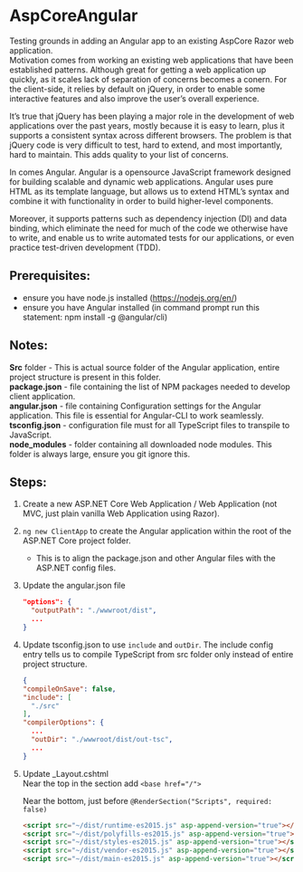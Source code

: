 # AspCoreAngular
Testing grounds in adding an Angular app to an existing AspCore Razor web application.  
Motivation comes from working an existing web applications that have been established patterns. Although great for getting a web application up quickly, as it scales lack of separation of concerns becomes a conern. For the client-side, it relies by default on jQuery, in order to enable some interactive features and also improve the user’s overall experience.
  
It’s true that jQuery has been playing a major role in the development of web applications over the past years, mostly because it is easy to learn, plus it supports a consistent syntax across different browsers. The problem is that jQuery code is very difficult to test, hard to extend, and most importantly, hard to maintain.  This adds quality to your list of concerns.
  
In comes Angular. Angular is a opensource JavaScript framework designed for building scalable and dynamic web applications. Angular uses pure HTML as its template language, but allows us to extend HTML’s syntax and combine it with functionality in order to build higher-level components.

Moreover, it supports patterns such as dependency injection (DI) and data binding, which eliminate the need for much of the code we otherwise have to write, and enable us to write automated tests for our applications, or even practice test-driven development (TDD).
  
## Prerequisites:
- ensure you have node.js installed (https://nodejs.org/en/)
- ensure you have Angular installed (in command prompt run this statement: npm install -g @angular/cli)

## Notes:
**Src** folder - This is actual source folder of the Angular application, entire project structure is present in this folder.  
**package.json** - file containing the list of NPM packages needed to develop client application.  
**angular.json** - file containing Configuration settings for the Angular application. This file is essential for Angular-CLI to work seamlessly.  
**tsconfig.json** - configuration file must for all TypeScript files to transpile to JavaScript.  
**node_modules** - folder containing all downloaded node modules. This folder is always large, ensure you git ignore this.  
  
## Steps:
1. Create a new ASP.NET Core Web Application / Web Application (not MVC, just plain vanilla Web Application using Razor).
2. `ng new ClientApp` to create the Angular application within the root of the ASP.NET Core project folder.
    - This is to align the package.json and other Angular files with the ASP.NET config files.
3. Update the angular.json file
    ```json
    "options": {
      "outputPath": "./wwwroot/dist",
      ...
    }
    ```
4. Update tsconfig.json to use `include` and `outDir`. The include config entry tells us to compile TypeScript from src folder only instead of entire project structure.
    ```json
    {
    "compileOnSave": false,
    "include": [
      "./src"
    ],
    "compilerOptions": {
      ...
      "outDir": "./wwwroot/dist/out-tsc",
      ...
    }
    ```
5. Update _Layout.cshtml  
    Near the top in the <head> section add `<base href="/">`

    Near the bottom, just before `@RenderSection("Scripts", required: false)`
    ```html
    <script src="~/dist/runtime-es2015.js" asp-append-version="true"></script>
    <script src="~/dist/polyfills-es2015.js" asp-append-version="true"></script>
    <script src="~/dist/styles-es2015.js" asp-append-version="true"></script>
    <script src="~/dist/vendor-es2015.js" asp-append-version="true"></script>
    <script src="~/dist/main-es2015.js" asp-append-version="true"></script>
    ```
